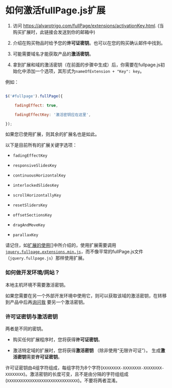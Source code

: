 # 如何激活fullPage.js扩展

1. 访问 https://alvarotrigo.com/fullPage/extensions/activationKey.html. (当购买扩展时，此链接会发送到你的邮箱中)
1. 介绍在购买物品时给予您的**许可证密钥**。也可以在您的购买确认邮件中找到。
1. 可能需要域名才能获取产品的**激活密钥**。
1. 拿到扩展和域的激活密钥（在前面的步骤中生成）后，你需要在fullpage.js初始化中添加一个选项，其形式为`nameOfExtension + "Key": key`。

例如：

```javascript
$('#fullpage').fullPage({
    fadingEffect: true,
    fadingEffectKey: '激活密钥应在这里',
});
```

如果您已使用扩展，则其余的扩展名也是如此。
以下是目前所有的扩展关键字选项：

* `fadingEffectKey`
* `responsiveSlidesKey`
* `continuousHorizontalKey`
* `interlockedSlidesKey`
* `scrollHorizontallyKey`
* `resetSlidersKey`
* `offsetSectionsKey`
* `dragAndMoveKey`
* `parallaxKey`

请记住，如[扩展的使用](https://github.com/alvarotrigo/fullPage.js#use-extensions)[]中所介绍的，使用扩展需要调用[`jquery.fullpage.extensions.min.js`](https://github.com/alvarotrigo/fullPage.js/blob/master/dist/jquery.fullpage.extensions.min.js)，而不像平常的fullPage.js文件（`jquery.fullpage.js`）那样使用扩展。

### 如何做开发环境/网站？
本地主机环境不需要激活密钥。
如果您需要在另一个外部开发环境中使用它，则可以获取该域的激活密钥，在转移到产品中后再[询问我](http://alvarotrigo.com/#contact) 要另一个激活密钥。

### 许可证密钥与激活密钥
两者是不同的密钥。
- 购买任何扩展程序时，您将获得**许可证密钥**。
- 激活特定域的扩展时，您将获得**激活密钥** （除非使用“无限许可证”）。 生成**激活密钥**需要**许可证密钥**。

许可证密钥由4组字符组成，每组字符为8个字符(`XXXXXXXX-XXXXXXXX-XXXXXXXX-XXXXXXXX`)。激活密钥的长度可变，且不是由分隔的字符组组成(`XXXXXXXXXXXXXXXXXXXXXXXXXXXXXXX`)。不要将两者混淆。